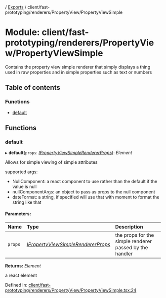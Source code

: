 [](../README.md) / [Exports](../modules.md) / client/fast-prototyping/renderers/PropertyView/PropertyViewSimple

# Module: client/fast-prototyping/renderers/PropertyView/PropertyViewSimple

Contains the property view simple renderer that simply displays a thing
used in raw properties and in simple properties such as text or numbers

## Table of contents

### Functions

- [default](client_fast_prototyping_renderers_propertyview_propertyviewsimple.md#default)

## Functions

### default

▸ **default**(`props`: [*IPropertyViewSimpleRendererProps*](../interfaces/client_internal_components_propertyview_propertyviewsimple.ipropertyviewsimplerendererprops.md)): *Element*

Allows for simple viewing of simple attributes

supported args:
- NullComponent: a react component to use rather than the default if the value is null
- nullComponentArgs: an object to pass as props to the null component
- dateFormat: a string, if specified will use that with moment to format the string like that

#### Parameters:

Name | Type | Description |
:------ | :------ | :------ |
`props` | [*IPropertyViewSimpleRendererProps*](../interfaces/client_internal_components_propertyview_propertyviewsimple.ipropertyviewsimplerendererprops.md) | the props for the simple renderer passed by the handler   |

**Returns:** *Element*

a react element

Defined in: [client/fast-prototyping/renderers/PropertyView/PropertyViewSimple.tsx:24](https://github.com/onzag/itemize/blob/0569bdf2/client/fast-prototyping/renderers/PropertyView/PropertyViewSimple.tsx#L24)
